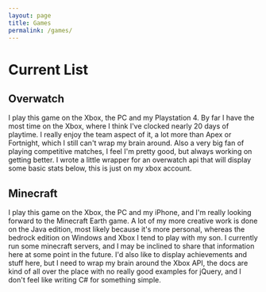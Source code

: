 ```yaml
---
layout: page
title: Games
permalink: /games/
---
```


# Current List

## Overwatch

I play this game on the Xbox, the PC and my Playstation 4. By far I have the most time on the Xbox, where I think I've clocked nearly 20 days of playtime. I really enjoy the team aspect of it, a lot more than Apex or Fortnight, which I still can't wrap my brain around. Also a very big fan of playing competitive matches, I feel I'm pretty good, but always working on getting better. I wrote a little wrapper for an overwatch api that will display some basic stats below, this is just on my xbox account.

## Minecraft

I play this game on the Xbox, the PC and my iPhone, and I'm really looking forward to the Minecraft Earth game. A lot of my more creative work is done on the Java edition, most likely because it's more personal, whereas the bedrock edition on Windows and Xbox I tend to play with my son. I currently run some minecraft servers, and I may be inclined to share that information here at some point in the future. I'd also like to display achievements and stuff here, but I need to wrap my brain around the Xbox API, the docs are kind of all over the place with no really good examples for jQuery, and I don't feel like writing C# for something simple.
